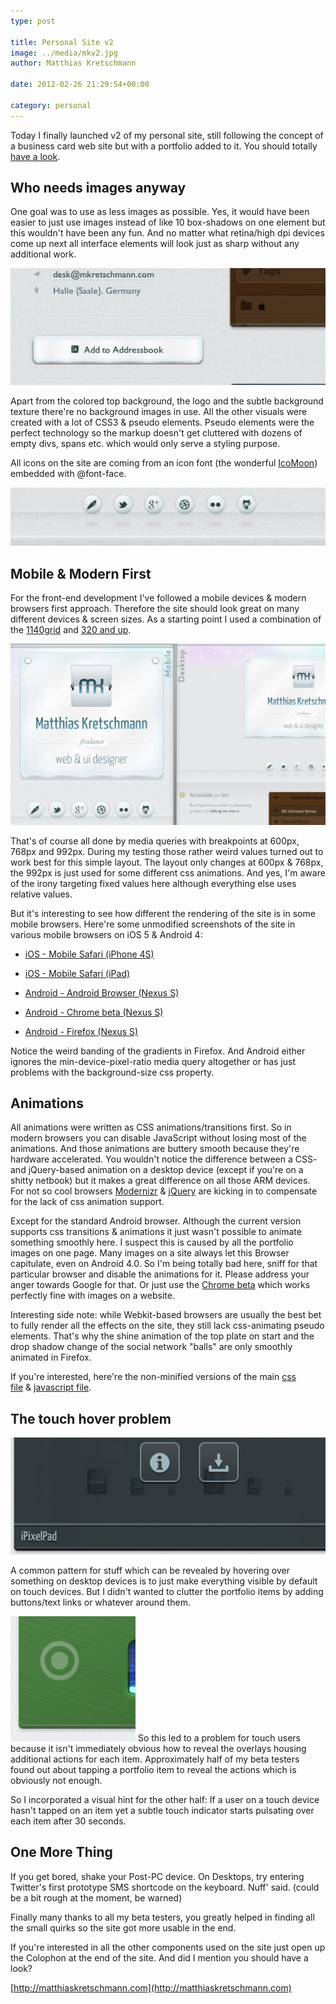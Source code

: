 ```yaml
---
type: post

title: Personal Site v2
image: ../media/mkv2.jpg
author: Matthias Kretschmann

date: 2012-02-26 21:29:54+00:00

category: personal
---
```


Today I finally launched v2 of my personal site, still following the concept of a business card web site but with a portfolio added to it. You should totally [have a look](http://matthiaskretschmann.com).

## Who needs images anyway

One goal was to use as less images as possible. Yes, it would have been easier to just use images instead of like 10 box-shadows on one element but this wouldn't have been any fun. And no matter what retina/high dpi devices come up next all interface elements will look just as sharp without any additional work.

![](../media/mkv2-detail.png)

Apart from the colored top background, the logo and the subtle background texture there're no background images in use. All the other visuals were created with a lot of CSS3 & pseudo elements. Pseudo elements were the perfect technology so the markup doesn't get cluttered with dozens of empty divs, spans etc. which would only serve a styling purpose.

All icons on the site are coming from an icon font (the wonderful [IcoMoon](http://keyamoon.com/icomoon)) embedded with @font-face.

![](../media/mkv2-balls.jpg)


## Mobile & Modern First


For the front-end development I've followed a mobile devices & modern browsers first approach. Therefore the site should look great on many different devices & screen sizes. As a starting point I used a combination of the [1140grid](http://cssgrid.net) and [320 and up](http://www.stuffandnonsense.co.uk/projects/320andup/).

![](../media/mkv2-responsivelayouts.jpg)

That's of course all done by media queries with breakpoints at 600px, 768px and 992px. During my testing those rather weird values turned out to work best for this simple layout. The layout only changes at 600px & 768px, the 992px is just used for some different css animations. And yes, I'm aware of the irony targeting fixed values here although everything else uses relative values.

But it's interesting to see how different the rendering of the site is in some mobile browsers. Here're some unmodified screenshots of the site in various mobile browsers on iOS 5 & Android 4:




  * [iOS - Mobile Safari (iPhone 4S)](../media/mkv2-iphone.png)


  * [iOS - Mobile Safari (iPad)](../media/mkv2-ipad.png)


  * [Android - Android Browser (Nexus S)](../media/mkv2-android.png)


  * [Android - Chrome beta (Nexus S)](../media/mkv2-android-chrome.png)


  * [Android - Firefox (Nexus S)](../media/mkv2-android-firefox.png)


Notice the weird banding of the gradients in Firefox. And Android either ignores the min-device-pixel-ratio media query altogether or has just problems with the background-size css property.


## Animations


All animations were written as CSS animations/transitions first. So in modern browsers you can disable JavaScript without losing most of the animations. And those animations are buttery smooth because they're hardware accelerated. You wouldn't notice the difference between a CSS- and jQuery-based animation on a desktop device (except if you're on a shitty netbook) but it makes a great difference on all those ARM devices. For not so cool browsers [Modernizr](http://www.modernizr.com/) & [jQuery](http://jquery.com/) are kicking in to compensate for the lack of css animation support.

Except for the standard Android browser. Although the current version supports css transitions & animations it just wasn't possible to animate something smoothly here. I suspect this is caused by all the portfolio images on one page. Many images on a site always let this Browser capitulate, even on Android 4.0. So I'm being totally bad here, sniff for that particular browser and disable the animations for it. Please address your anger towards Google for that. Or just use the [Chrome beta](https://market.android.com/details?id=com.android.chrome) which works perfectly fine with images on a website.

Interesting side note: while Webkit-based browsers are usually the best bet to fully render all the effects on the site, they still lack css-animating pseudo elements. That's why the shine animation of the top plate on start and the drop shadow change of the social network "balls" are only smoothly animated in Firefox.

If you're interested, here're the non-minified versions of the main [css file](http://matthiaskretschmann.com/style/css/style.css) & [javascript file](http://matthiaskretschmann.com/style/js/script.js).


## The touch hover problem


![](../media/mkv2-portfolio-overlay.jpg)

A common pattern for stuff which can be revealed by hovering over something on desktop devices is to just make everything visible by default on touch devices. But I didn't wanted to clutter the portfolio items by adding buttons/text links or whatever around them.

![](../media/mkv2-ipad-touchindicator.jpg) So this led to a problem for touch users because it isn't immediately obvious how to reveal the overlays housing additional actions for each item. Approximately half of my beta testers found out about tapping a portfolio item to reveal the actions which is obviously not enough.

So I incorporated a visual hint for the other half: If a user on a touch device hasn't tapped on an item yet a subtle touch indicator starts pulsating over each item after 30 seconds.


## One More Thing


If you get bored, shake your Post-PC device. On Desktops, try entering Twitter's first prototype SMS shortcode on the keyboard. Nuff' said. (could be a bit rough at the moment, be warned)

Finally many thanks to all my beta testers, you greatly helped in finding all the small quirks so the site got more usable in the end.

If you're interested in all the other components used on the site just open up the Colophon at the end of the site. And did I mention you should have a look?

[http://matthiaskretschmann.com](http://matthiaskretschmann.com)
